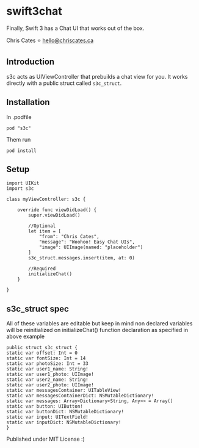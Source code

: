 # swift3chat
Finally, Swift 3 has a Chat UI that works out of the box.

Chris Cates :star:
hello@chriscates.ca

## Introduction

s3c acts as UIViewController that prebuilds a chat view for you.
It works directly with a public struct called `s3c_struct`.

## Installation

In .podfile
```
pod "s3c"
```

Them run
```
pod install
```

## Setup

```
import UIKit
import s3c

class myViewController: s3c {
    
    override func viewDidLoad() {
        super.viewDidLoad()
        
        //Optional
        let item = [
            "from": "Chris Cates",
            "message": "Woohoo! Easy Chat UIs",
            "image": UIImage(named: "placeholder")
        ]
        s3c_struct.messages.insert(item, at: 0)

        //Required
        initializeChat()
    }

}
```

## s3c_struct spec

All of these variables are editable but keep in mind non declared variables will be reinitialized on initializeChat() function declaration as specified in above example

```
public struct s3c_struct {
static var offset: Int = 0
static var fontSize: Int = 14
static var photoSize: Int = 33
static var user1_name: String!
static var user1_photo: UIImage!
static var user2_name: String!
static var user2_photo: UIImage!
static var messagesContainer: UITableView!
static var messagesContainerDict: NSMutableDictionary!
static var messages: Array<Dictionary<String, Any>> = Array()
static var button: UIButton!
static var buttonDict: NSMutableDictionary!
static var input: UITextField!
static var inputDict: NSMutableDictionary!
}
```

Published under MIT License :)
